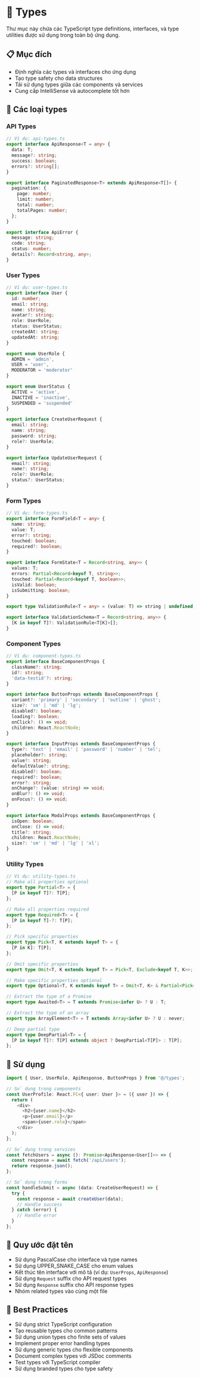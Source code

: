 # 📁 Types

Thư mục này chứa các TypeScript type definitions, interfaces, và type utilities được sử dụng trong toàn bộ ứng dụng.

## 📋 Mục đích

- Định nghĩa các types và interfaces cho ứng dụng
- Tạo type safety cho data structures
- Tái sử dụng types giữa các components và services
- Cung cấp IntelliSense và autocomplete tốt hơn

## 🎯 Các loại types

### API Types
```typescript
// Ví dụ: api-types.ts
export interface ApiResponse<T = any> {
  data: T;
  message?: string;
  success: boolean;
  errors?: string[];
}

export interface PaginatedResponse<T> extends ApiResponse<T[]> {
  pagination: {
    page: number;
    limit: number;
    total: number;
    totalPages: number;
  };
}

export interface ApiError {
  message: string;
  code: string;
  status: number;
  details?: Record<string, any>;
}
```

### User Types
```typescript
// Ví dụ: user-types.ts
export interface User {
  id: number;
  email: string;
  name: string;
  avatar?: string;
  role: UserRole;
  status: UserStatus;
  createdAt: string;
  updatedAt: string;
}

export enum UserRole {
  ADMIN = 'admin',
  USER = 'user',
  MODERATOR = 'moderator'
}

export enum UserStatus {
  ACTIVE = 'active',
  INACTIVE = 'inactive',
  SUSPENDED = 'suspended'
}

export interface CreateUserRequest {
  email: string;
  name: string;
  password: string;
  role?: UserRole;
}

export interface UpdateUserRequest {
  email?: string;
  name?: string;
  role?: UserRole;
  status?: UserStatus;
}
```

### Form Types
```typescript
// Ví dụ: form-types.ts
export interface FormField<T = any> {
  name: string;
  value: T;
  error?: string;
  touched: boolean;
  required?: boolean;
}

export interface FormState<T = Record<string, any>> {
  values: T;
  errors: Partial<Record<keyof T, string>>;
  touched: Partial<Record<keyof T, boolean>>;
  isValid: boolean;
  isSubmitting: boolean;
}

export type ValidationRule<T = any> = (value: T) => string | undefined;

export interface ValidationSchema<T = Record<string, any>> {
  [K in keyof T]?: ValidationRule<T[K]>[];
}
```

### Component Types
```typescript
// Ví dụ: component-types.ts
export interface BaseComponentProps {
  className?: string;
  id?: string;
  'data-testid'?: string;
}

export interface ButtonProps extends BaseComponentProps {
  variant?: 'primary' | 'secondary' | 'outline' | 'ghost';
  size?: 'sm' | 'md' | 'lg';
  disabled?: boolean;
  loading?: boolean;
  onClick?: () => void;
  children: React.ReactNode;
}

export interface InputProps extends BaseComponentProps {
  type?: 'text' | 'email' | 'password' | 'number' | 'tel';
  placeholder?: string;
  value?: string;
  defaultValue?: string;
  disabled?: boolean;
  required?: boolean;
  error?: string;
  onChange?: (value: string) => void;
  onBlur?: () => void;
  onFocus?: () => void;
}

export interface ModalProps extends BaseComponentProps {
  isOpen: boolean;
  onClose: () => void;
  title?: string;
  children: React.ReactNode;
  size?: 'sm' | 'md' | 'lg' | 'xl';
}
```

### Utility Types
```typescript
// Ví dụ: utility-types.ts
// Make all properties optional
export type Partial<T> = {
  [P in keyof T]?: T[P];
};

// Make all properties required
export type Required<T> = {
  [P in keyof T]-?: T[P];
};

// Pick specific properties
export type Pick<T, K extends keyof T> = {
  [P in K]: T[P];
};

// Omit specific properties
export type Omit<T, K extends keyof T> = Pick<T, Exclude<keyof T, K>>;

// Make specific properties optional
export type Optional<T, K extends keyof T> = Omit<T, K> & Partial<Pick<T, K>>;

// Extract the type of a Promise
export type Awaited<T> = T extends Promise<infer U> ? U : T;

// Extract the type of an array
export type ArrayElement<T> = T extends Array<infer U> ? U : never;

// Deep partial type
export type DeepPartial<T> = {
  [P in keyof T]?: T[P] extends object ? DeepPartial<T[P]> : T[P];
};
```

## 🚀 Sử dụng

```typescript
import { User, UserRole, ApiResponse, ButtonProps } from '@/types';

// Sử dụng trong components
const UserProfile: React.FC<{ user: User }> = ({ user }) => {
  return (
    <div>
      <h2>{user.name}</h2>
      <p>{user.email}</p>
      <span>{user.role}</span>
    </div>
  );
};

// Sử dụng trong services
const fetchUsers = async (): Promise<ApiResponse<User[]>> => {
  const response = await fetch('/api/users');
  return response.json();
};

// Sử dụng trong forms
const handleSubmit = async (data: CreateUserRequest) => {
  try {
    const response = await createUser(data);
    // Handle success
  } catch (error) {
    // Handle error
  }
};
```

## 📝 Quy ước đặt tên

- Sử dụng PascalCase cho interface và type names
- Sử dụng UPPER_SNAKE_CASE cho enum values
- Kết thúc tên interface với mô tả (ví dụ: `UserProps`, `ApiResponse`)
- Sử dụng `Request` suffix cho API request types
- Sử dụng `Response` suffix cho API response types
- Nhóm related types vào cùng một file

## 🔧 Best Practices

- Sử dụng strict TypeScript configuration
- Tạo reusable types cho common patterns
- Sử dụng union types cho finite sets of values
- Implement proper error handling types
- Sử dụng generic types cho flexible components
- Document complex types với JSDoc comments
- Test types với TypeScript compiler
- Sử dụng branded types cho type safety
